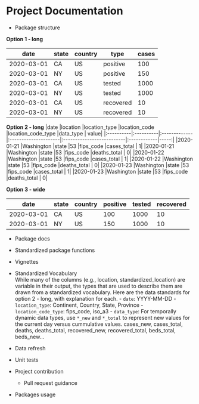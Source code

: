 # Project  Documentation

* Package structure

**Option 1 - long**

|date   | state | country | type | cases|
|-------|-------|---------|------|------|
| 2020-03-01| CA| US| positive| 100|
| 2020-03-01| NY| US| positive| 150|
| 2020-03-01| CA| US| tested| 1000|
| 2020-03-01| NY| US| tested| 1000|
| 2020-03-01| CA| US| recovered| 10|
| 2020-03-01| NY| US| recovered| 10|

**Option 2 - long**
|date       |location   |location_type |location_code |location_code_type |data_type    | value|
|:----------|:----------|:-------------|:---------------------|:--------------------------|:------------|-----:|
|2020-01-21 |Washington |state         |53                    |fips_code                  |cases_total  |     1|
|2020-01-21 |Washington |state         |53                    |fips_code                  |deaths_total |     0|
|2020-01-22 |Washington |state         |53                    |fips_code                  |cases_total  |     1|
|2020-01-22 |Washington |state         |53                    |fips_code                  |deaths_total |     0|
|2020-01-23 |Washington |state         |53                    |fips_code                  |cases_total  |     1|
|2020-01-23 |Washington |state         |53                    |fips_code                  |deaths_total |     0|


**Option 3 - wide**

|date | state | country| positive | tested | recovered|
|-----|-------|--------|----------|--------|----------|
| 2020-03-01| CA| US| 100|1000| 10|
| 2020-03-01| NY| US| 150|1000| 10|


* Package docs
* Standardized package functions
* Vignettes
* Standardized Vocabulary  
While many of the columns (e.g., location, standardized_location) are variable in their output, the types that are used to describe them are drawn from a standardized vocabulary. Here are the data standards for option 2 - long, with explanation for each.
      - `date`: YYYY-MM-DD
      - `location_type`: Continent, Country, State, Province
      - `location_code_type`: fips_code, iso_a3 
      - `data_type`: For temporally dynamic data types, use `*_new` and `*_total` to represent new values for the current day versus cummulative values. cases_new, cases_total, deaths, deaths_total, recovered_new, recovered_total, beds_total, beds_new...

* Data refresh
* Unit tests
* Project contribution
	* Pull request guidance
* Packages usage
